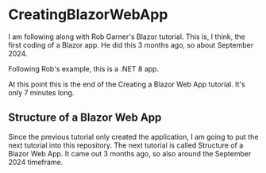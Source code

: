 # CreatingBlazorWebApp

I am following along with Rob Garner's Blazor tutorial. This is, I think, the first coding of a Blazor app. He did this 3 months ago, so about September 2024.

Following Rob's example, this is a .NET 8 app.

At this point this is the end of the Creating a Blazor Web App tutorial. It's only 7 minutes long.

## Structure of a Blazor Web App

Since the previous tutorial only created the application, I am going to put the next tutorial into this repository. The next tutorial is called Structure of a Blazor Web App. It came out 3 months ago, so also around the September 2024 timeframe.